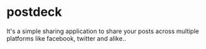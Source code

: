 # postdeck
It's a simple sharing application to share your posts across multiple platforms like facebook, twitter and alike..
